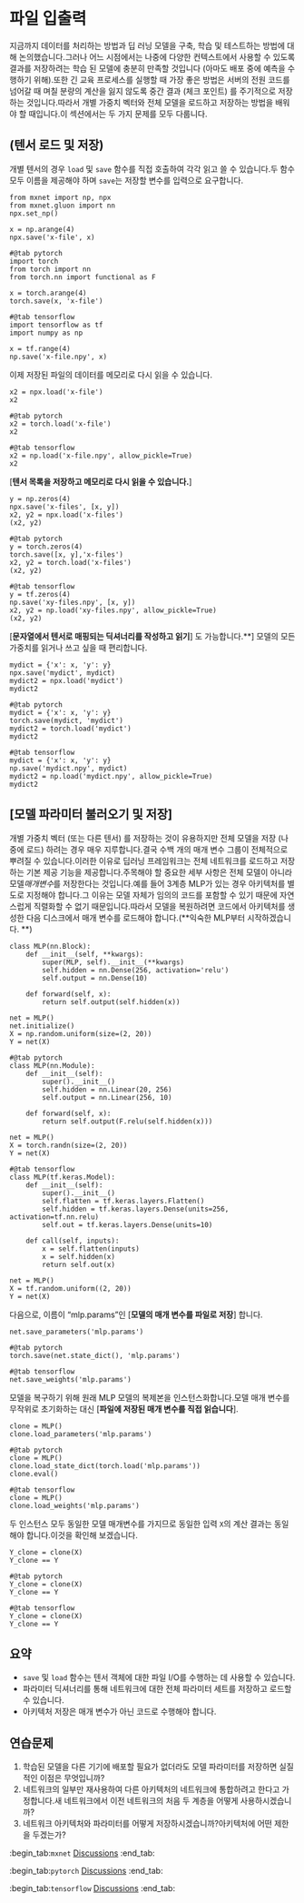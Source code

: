 # 파일 입출력

지금까지 데이터를 처리하는 방법과 딥 러닝 모델을 구축, 학습 및 테스트하는 방법에 대해 논의했습니다.그러나 어느 시점에서는 나중에 다양한 컨텍스트에서 사용할 수 있도록 결과를 저장하려는 학습 된 모델에 충분히 만족할 것입니다 (아마도 배포 중에 예측을 수행하기 위해).또한 긴 교육 프로세스를 실행할 때 가장 좋은 방법은 서버의 전원 코드를 넘어갈 때 며칠 분량의 계산을 잃지 않도록 중간 결과 (체크 포인트) 를 주기적으로 저장하는 것입니다.따라서 개별 가중치 벡터와 전체 모델을 로드하고 저장하는 방법을 배워야 할 때입니다.이 섹션에서는 두 가지 문제를 모두 다룹니다. 

## (**텐서 로드 및 저장**)

개별 텐서의 경우 `load` 및 `save` 함수를 직접 호출하여 각각 읽고 쓸 수 있습니다.두 함수 모두 이름을 제공해야 하며 `save`는 저장할 변수를 입력으로 요구합니다.

```{.python .input}
from mxnet import np, npx
from mxnet.gluon import nn
npx.set_np()

x = np.arange(4)
npx.save('x-file', x)
```

```{.python .input}
#@tab pytorch
import torch
from torch import nn
from torch.nn import functional as F

x = torch.arange(4)
torch.save(x, 'x-file')
```

```{.python .input}
#@tab tensorflow
import tensorflow as tf
import numpy as np

x = tf.range(4)
np.save('x-file.npy', x)
```

이제 저장된 파일의 데이터를 메모리로 다시 읽을 수 있습니다.

```{.python .input}
x2 = npx.load('x-file')
x2
```

```{.python .input}
#@tab pytorch
x2 = torch.load('x-file')
x2
```

```{.python .input}
#@tab tensorflow
x2 = np.load('x-file.npy', allow_pickle=True)
x2
```

[**텐서 목록을 저장하고 메모리로 다시 읽을 수 있습니다.**]

```{.python .input}
y = np.zeros(4)
npx.save('x-files', [x, y])
x2, y2 = npx.load('x-files')
(x2, y2)
```

```{.python .input}
#@tab pytorch
y = torch.zeros(4)
torch.save([x, y],'x-files')
x2, y2 = torch.load('x-files')
(x2, y2)
```

```{.python .input}
#@tab tensorflow
y = tf.zeros(4)
np.save('xy-files.npy', [x, y])
x2, y2 = np.load('xy-files.npy', allow_pickle=True)
(x2, y2)
```

[**문자열에서 텐서로 매핑되는 딕셔너리를 작성하고 읽기**] 도 가능합니다.**] 모델의 모든 가중치를 읽거나 쓰고 싶을 때 편리합니다.

```{.python .input}
mydict = {'x': x, 'y': y}
npx.save('mydict', mydict)
mydict2 = npx.load('mydict')
mydict2
```

```{.python .input}
#@tab pytorch
mydict = {'x': x, 'y': y}
torch.save(mydict, 'mydict')
mydict2 = torch.load('mydict')
mydict2
```

```{.python .input}
#@tab tensorflow
mydict = {'x': x, 'y': y}
np.save('mydict.npy', mydict)
mydict2 = np.load('mydict.npy', allow_pickle=True)
mydict2
```

## [**모델 파라미터 불러오기 및 저장**]

개별 가중치 벡터 (또는 다른 텐서) 를 저장하는 것이 유용하지만 전체 모델을 저장 (나중에 로드) 하려는 경우 매우 지루합니다.결국 수백 개의 매개 변수 그룹이 전체적으로 뿌려질 수 있습니다.이러한 이유로 딥러닝 프레임워크는 전체 네트워크를 로드하고 저장하는 기본 제공 기능을 제공합니다.주목해야 할 중요한 세부 사항은 전체 모델이 아니라 모델*매개변수*를 저장한다는 것입니다.예를 들어 3계층 MLP가 있는 경우 아키텍처를 별도로 지정해야 합니다.그 이유는 모델 자체가 임의의 코드를 포함할 수 있기 때문에 자연스럽게 직렬화할 수 없기 때문입니다.따라서 모델을 복원하려면 코드에서 아키텍처를 생성한 다음 디스크에서 매개 변수를 로드해야 합니다.(**익숙한 MLP부터 시작하겠습니다. **)

```{.python .input}
class MLP(nn.Block):
    def __init__(self, **kwargs):
        super(MLP, self).__init__(**kwargs)
        self.hidden = nn.Dense(256, activation='relu')
        self.output = nn.Dense(10)

    def forward(self, x):
        return self.output(self.hidden(x))

net = MLP()
net.initialize()
X = np.random.uniform(size=(2, 20))
Y = net(X)
```

```{.python .input}
#@tab pytorch
class MLP(nn.Module):
    def __init__(self):
        super().__init__()
        self.hidden = nn.Linear(20, 256)
        self.output = nn.Linear(256, 10)

    def forward(self, x):
        return self.output(F.relu(self.hidden(x)))

net = MLP()
X = torch.randn(size=(2, 20))
Y = net(X)
```

```{.python .input}
#@tab tensorflow
class MLP(tf.keras.Model):
    def __init__(self):
        super().__init__()
        self.flatten = tf.keras.layers.Flatten()
        self.hidden = tf.keras.layers.Dense(units=256, activation=tf.nn.relu)
        self.out = tf.keras.layers.Dense(units=10)

    def call(self, inputs):
        x = self.flatten(inputs)
        x = self.hidden(x)
        return self.out(x)

net = MLP()
X = tf.random.uniform((2, 20))
Y = net(X)
```

다음으로, 이름이 “mlp.params”인 [**모델의 매개 변수를 파일로 저장**] 합니다.

```{.python .input}
net.save_parameters('mlp.params')
```

```{.python .input}
#@tab pytorch
torch.save(net.state_dict(), 'mlp.params')
```

```{.python .input}
#@tab tensorflow
net.save_weights('mlp.params')
```

모델을 복구하기 위해 원래 MLP 모델의 복제본을 인스턴스화합니다.모델 매개 변수를 무작위로 초기화하는 대신 [**파일에 저장된 매개 변수를 직접 읽습니다**].

```{.python .input}
clone = MLP()
clone.load_parameters('mlp.params')
```

```{.python .input}
#@tab pytorch
clone = MLP()
clone.load_state_dict(torch.load('mlp.params'))
clone.eval()
```

```{.python .input}
#@tab tensorflow
clone = MLP()
clone.load_weights('mlp.params')
```

두 인스턴스 모두 동일한 모델 매개변수를 가지므로 동일한 입력 `X`의 계산 결과는 동일해야 합니다.이것을 확인해 보겠습니다.

```{.python .input}
Y_clone = clone(X)
Y_clone == Y
```

```{.python .input}
#@tab pytorch
Y_clone = clone(X)
Y_clone == Y
```

```{.python .input}
#@tab tensorflow
Y_clone = clone(X)
Y_clone == Y
```

## 요약

* `save` 및 `load` 함수는 텐서 객체에 대한 파일 I/O를 수행하는 데 사용할 수 있습니다.
* 파라미터 딕셔너리를 통해 네트워크에 대한 전체 파라미터 세트를 저장하고 로드할 수 있습니다.
* 아키텍처 저장은 매개 변수가 아닌 코드로 수행해야 합니다.

## 연습문제

1. 학습된 모델을 다른 기기에 배포할 필요가 없더라도 모델 파라미터를 저장하면 실질적인 이점은 무엇입니까?
1. 네트워크의 일부만 재사용하여 다른 아키텍처의 네트워크에 통합하려고 한다고 가정합니다.새 네트워크에서 이전 네트워크의 처음 두 계층을 어떻게 사용하시겠습니까?
1. 네트워크 아키텍처와 파라미터를 어떻게 저장하시겠습니까?아키텍처에 어떤 제한을 두겠는가?

:begin_tab:`mxnet`
[Discussions](https://discuss.d2l.ai/t/60)
:end_tab:

:begin_tab:`pytorch`
[Discussions](https://discuss.d2l.ai/t/61)
:end_tab:

:begin_tab:`tensorflow`
[Discussions](https://discuss.d2l.ai/t/327)
:end_tab:
